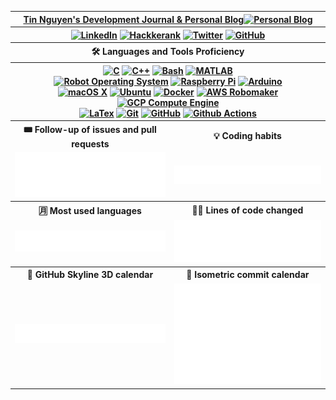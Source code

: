 <!--START_SECTION:signature-->

<!--END_SECTION:signature-->

<!--START_SECTION:techStack-->
<!-- ### 👨‍💻 Languages and Tools Proficiency

[![C][c-sh]](https://github.com/tinng81)
[![C++][cpp-sh]](https://github.com/tinng81)
[![Bash][bash-sh]](https://www.gnu.org/software/bash/)
[![MATLAB][matlab-sh]](https://www.mathworks.com/products/matlab.html)

[![Robot Operating System][ros-sh]](https://www.ros.org/)
[![Raspberry Pi][rpi-sh]](https://www.raspberrypi.org/)
[![Arduino][adno-sh]](https://www.arduino.cc/)

[![macOS X][macosx-sh]](https://www.apple.com/macos/catalina/)
[![Ubuntu][ubuntu-sh]](https://ubuntu.com/)
[![Docker][docker-sh]](https://www.docker.com/)
[![AWS Robomaker][aws-sh]](https://aws.amazon.com/robomaker/)
[![GCP Compute Engine][gcp-sh]](https://cloud.google.com/compute)

[![LaTex][latex-sh]](https://www.latex-project.org/)
[![Git][git-sh]](https://git-scm.com/)
[![GitHub][github-sh]](https://github.com/)
[![Github Actions][ghAction-sh]](https://github.com/features/actions) -->
<!--END_SECTION:techStack-->

<table>
  <tr>
    <th colspan="2" align="center">
      <a href="https://tin.ng">Tin Nguyen's Development Journal & Personal Blog<img src="https://visitor-badge.laobi.icu/badge?page_id=tinng81.tinng81" alt="Personal Blog"></a>
    </th>
  </tr>

  <tr>
    <th colspan="2" align="center">
      <a href="https://www.linkedin.com/in/tinng81"><img src="https://img.shields.io/badge/LinkedIn--_.svg?style=social&logo=linkedin" alt="LinkedIn"></a> 
      <a href="https://github.com/tinng81"> 
      <a href="https://www.hackerrank.com/tinng81"><img src="https://img.shields.io/badge/Hackerrank--_.svg?style=social&logo=hackerrank" alt="Hackkerank"></a> 
      <a href="https://twitter.com/tinng81"><img src="https://img.shields.io/twitter/follow/tinng81?label=Twitter&style=social" alt="Twitter"></a> 
      <a href="https://github.com/tinng81"> <img src="https://img.shields.io/github/followers/tinng81.svg?label=GitHub&style=social" alt="GitHub"></a>
    </th>
  </tr>

  <tr>
    <th colspan="2" align="center">🛠️ Languages and Tools Proficiency</th>
  </tr>
  <tr>
    <th colspan="2" align="center">
      <a href="https://github.com/tinng81"><img src="https://img.shields.io/badge/-C-00599C?style=flat&logo=c" alt="C"></a> 
      <a href="https://github.com/tinng81"><img src="https://img.shields.io/badge/-C++-00599C?style=flat&logo=c%2B%2B&logoColor=03253C" alt="C++"></a> 
      <a href="https://www.gnu.org/software/bash/"><img src="https://img.shields.io/badge/-Bash-00599C?style=flat&logo=gnu-bash&logoColor=67A99F" alt="Bash"></a> 
      <a href="https://www.mathworks.com/products/matlab.html"><img src="https://img.shields.io/badge/-MATLAB-00599C?style=flat&logo=mathworks&logoColor=CD5600" alt="MATLAB"></a>
      <br> 
      <a href="https://www.ros.org/"><img src="https://img.shields.io/badge/-ROS-336791?style=flat&logo=probot&logoColor=2B314C" alt="Robot Operating System"></a> 
      <a href=""https://www.raspberrypi.org/><img src="https://img.shields.io/badge/-Raspberry%20Pi-336791?style=flat&logo=Raspberry-Pi&logoColor=C51A4A" alt="Raspberry Pi"></a> 
      <a href=""https://www.arduino.cc/><img src="https://img.shields.io/badge/-Arduino-336791?style=flat&logo=Arduino" alt="Arduino"></a> 
      <br>
      <a href="https://www.apple.com/macos/catalina/"><img src="https://img.shields.io/badge/-macOS-232F7E?style=flat&logo=apple&logoColor=ffffff" alt="macOS X"></a> 
      <a href="https://ubuntu.com/"><img src="http://img.shields.io/badge/-Ubuntu-232F7E?style=flat&logo=ubuntu&logoColor=A81D33" alt="Ubuntu"></a> 
      <a href="https://www.docker.com/"><img src="https://img.shields.io/badge/-Docker-232F7E?style=flat&logo=docker" alt="Docker"></a> 
      <a href="https://aws.amazon.com/robomaker/"><img src="https://img.shields.io/badge/AWS%20Robomaker-232F7E?style=flat&logo=amazon-aws" alt="AWS Robomaker"></a> 
      <a href="https://cloud.google.com/compute"><img src="https://img.shields.io/badge/GCP%20Compute%20Engine-232F7E?style=flat&logo=google-cloud" alt="GCP Compute Engine"></a>
      <br>
      <a href="https://www.latex-project.org/"><img src="https://img.shields.io/badge/-LaTex-232F3E?style=flat&logo=latex" alt="LaTex"></a> 
      <a href="https://git-scm.com/"><img src="https://img.shields.io/badge/-Git-232F3E?style=flat&logo=git" alt="Git"></a> 
      <a href="https://github.com/"><img src="https://img.shields.io/badge/-GitHub-232F3E?style=flat&logo=github" alt="GitHub"></a> 
      <a href="https://github.com/features/actions"><img src="http://img.shields.io/badge/-Github%20Actions-232F3E?style=flat&logo=github-actions" alt="Github Actions"></a> 
    </th>
  </tr>

  <tr>
    <th>🎟️ Follow-up of issues and pull requests</th>
    <th>💡 Coding habits</th>
  </tr>
  <tr>
    <td align="center">
      <img alt="" src="https://github.com/tinng81/tinng81/blob/master/assets/metrics.plugin.followup.svg">
    </td>
    <td align="center">
      <img alt="" src="https://github.com/tinng81/tinng81/blob/master/assets/metrics.plugin.habits.facts.svg">
    </td>
  </tr>

  <tr>
    <th>🈷️ Most used languages</th>
    <th>👨‍💻 Lines of code changed</th>
  </tr>
  <tr>
    <td align="center">
      <img alt="" src="https://github.com/tinng81/tinng81/blob/master/assets/metrics.plugin.languages.details.svg">
    </td>
    <td align="center">
      <img alt="" src="https://github.com/tinng81/tinng81/blob/master/assets/metrics.plugin.lines.svg">
    </td>
  </tr>

  <tr>
    <th>🌇 GitHub Skyline 3D calendar</th>
    <th>📅 Isometric commit calendar</th>
  </tr>
  <tr>
    <td align="center">
      <img alt="" src="https://github.com/tinng81/tinng81/blob/master/assets/metrics.plugin.skyline.svg">
    </td>
    <td align="center">
      <img alt="" src="https://github.com/tinng81/tinng81/blob/master/assets/metrics.plugin.isocalendar.fullyear.svg">
    </td>
  </tr>
</table>

<!--------------- IGNORE BELOW --------------->
<!-- 
    shield.io in-line images 
-->
